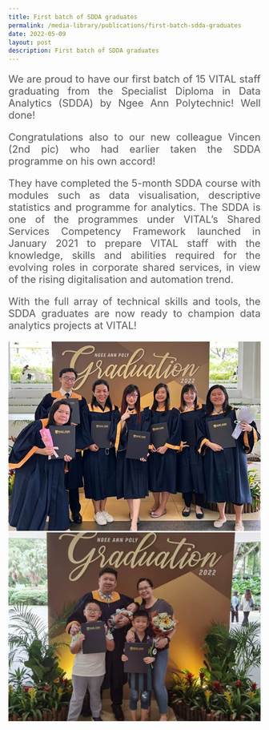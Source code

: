 ```yaml
---
title: First batch of SDDA graduates
permalink: /media-library/publications/first-batch-sdda-graduates
date: 2022-05-09
layout: post
description: First batch of SDDA graduates
---
```

<p style="font-size: 20px;color:#585858;text-align:justify;">
We are proud to have our first batch of 15 VITAL staff graduating from the Specialist Diploma in Data Analytics (SDDA) by Ngee Ann Polytechnic! Well done!
</p>
<p style="font-size: 20px;color:#585858;text-align:justify;">
Congratulations also to our new colleague Vincen (2nd pic) who had earlier taken the SDDA programme on his own accord!
</p>
<p style="font-size: 20px;color:#585858;text-align:justify;">
They have completed the 5-month SDDA course with modules such as data visualisation, descriptive statistics and programme for analytics. The SDDA is one of the programmes under VITAL’s Shared Services Competency Framework launched in January 2021 to prepare VITAL staff with the knowledge, skills and abilities required for the evolving roles in corporate shared services, in view of the rising digitalisation and automation trend.
</p>
<p style="font-size: 20px;color:#585858;text-align:justify;">
With the full array of technical skills and tools, the SDDA graduates are now ready to champion data analytics projects at VITAL!
</p>
<img src="/images/Media/FirstBatchSDDA_Image1.png"  /> 
<br>
<img src="/images/Media/FirstBatchSDDA_Image2.png"  /> 